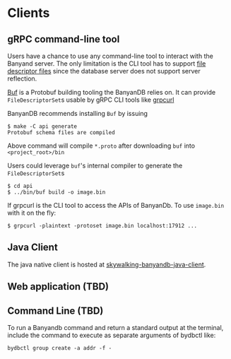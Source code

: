 # Clients

## gRPC command-line tool

Users have a chance to use any command-line tool to interact with the Banyand server.
The only limitation is the CLI tool has to support [file descriptor files](https://github.com/protocolbuffers/protobuf/blob/main/src/google/protobuf/descriptor.proto) since the database server does not support server reflection.

[Buf](https://buf.build/) is a Protobuf building tooling the BanyanDB relies on. It can provide `FileDescriptorSet`s usable by gRPC CLI tools like [grpcurl](https://github.com/fullstorydev/grpcurl)

BanyanDB recommends installing `Buf` by issuing

```shell
$ make -C api generate
Protobuf schema files are compiled
```

Above command will compile `*.proto` after downloading `buf` into `<project_root>/bin`

Users could leverage `buf`'s internal compiler to generate the `FileDescriptorSet`s

```shell
$ cd api
$ ../bin/buf build -o image.bin
```

If grpcurl is the CLI tool to access the APIs of BanyanDb. To use `image.bin` with it on the fly:

```shell
$ grpcurl -plaintext -protoset image.bin localhost:17912 ...
```

## Java Client

The java native client is hosted at [skywalking-banyandb-java-client](https://github.com/apache/skywalking-banyandb-java-client).

## Web application (TBD)

## Command Line (TBD)
To run a Banyandb command and return a standard output at the terminal, include the command to execute as separate arguments of bydbctl like:

    bydbctl group create -a addr -f - 